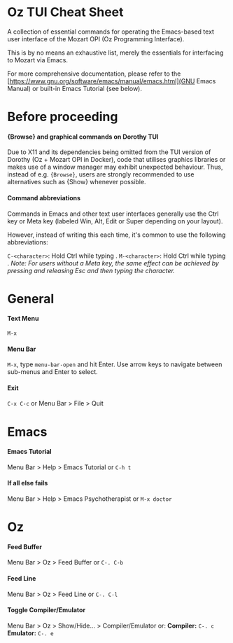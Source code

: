 # Oz TUI Cheat Sheet

A collection of essential commands for operating the Emacs-based text user interface of the Mozart OPI (Oz Programming Interface).

This is by no means an exhaustive list, merely the essentials for interfacing to Mozart via Emacs.

For more comprehensive documentation, please refer to the [https://www.gnu.org/software/emacs/manual/emacs.html](GNU Emacs Manual) or built-in Emacs Tutorial (see below).

# Before proceeding

#### {Browse} and graphical commands on Dorothy TUI
Due to X11 and its dependencies being omitted from the TUI version of Dorothy (Oz + Mozart OPI in Docker), code that utilises graphics libraries or makes use of a window manager may exhibit unexpected behaviour.
Thus, instead of e.g. `{Browse}`, users are strongly recommended to use alternatives such as {Show} whenever possible.

#### Command abbreviations
Commands in Emacs and other text user interfaces generally use the Ctrl key or Meta key (labeled Win, Alt, Edit or Super depending on your layout).

However, instead of writing this each time, it's common to use the following abbreviations:

`C-<character>`: Hold Ctrl while typing <character>.
`M-<character>`: Hold Ctrl while typing <character>.
*Note: For users without a Meta key, the same effect can be achieved by pressing and releasing Esc and then typing the character.*

# General

#### Text Menu
`M-x`

#### Menu Bar
`M-x`, type `menu-bar-open` and hit Enter.
Use arrow keys to navigate between sub-menus and Enter to select.

#### Exit
`C-x C-c` or Menu Bar > File > Quit

# Emacs

#### Emacs Tutorial
Menu Bar > Help > Emacs Tutorial or `C-h t`

#### If all else fails
Menu Bar > Help > Emacs Psychotherapist or `M-x doctor`

# Oz

#### Feed Buffer
Menu Bar > Oz > Feed Buffer or `C-. C-b`

#### Feed Line
Menu Bar > Oz > Feed Line or `C-. C-l`

#### Toggle Compiler/Emulator
Menu Bar > Oz > Show/Hide... > Compiler/Emulator or:
**Compiler:** `C-. c`
**Emulator:** `C-. e`
